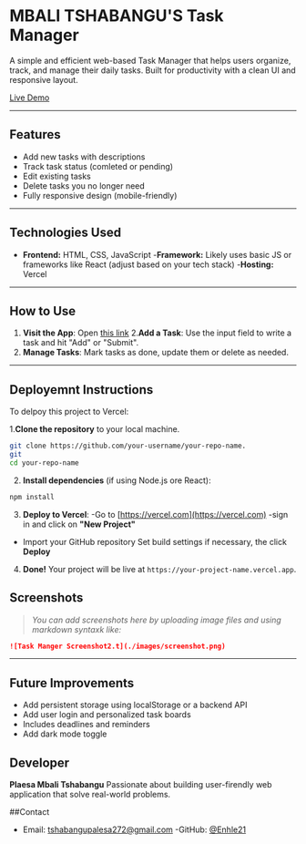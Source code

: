 # MBALI TSHABANGU'S Task Manager

A simple and efficient web-based Task Manager that helps users organize, track, and manage their daily tasks. Built for productivity with a clean UI  and responsive layout.
 
[Live Demo](https://mbalis-task-manager-mwo4if43e-enhle21s-projects.vercel.app/)


---
## Features
- Add new tasks with descriptions
- Track task status (comleted or pending)
- Edit existing tasks
- Delete tasks you no longer need
- Fully responsive design (mobile-friendly)

---
## Technologies Used
- **Frontend:** HTML, CSS, JavaScript
-**Framework:** Likely uses basic JS or frameworks like React (adjust based on your tech stack)
-**Hosting:** Vercel

---
## How to Use
1. **Visit the App**: Open [this link](https://mbalis-task-manager-mwo4if43e-enhle21s-projects.vercel.app/)
2.**Add a Task**: Use the input field to write a task and hit "Add" or "Submit".
3. **Manage Tasks**: Mark tasks as done, update them or delete as needed.

---
## Deployemnt Instructions
To delpoy this project to Vercel:

1.**Clone the repository** to your local machine.
```bash
git clone https://github.com/your-username/your-repo-name.
git
cd your-repo-name
```
2. **Install dependencies** (if using Node.js ore React):
```bash
npm install
```
3. **Deploy to Vercel**:
-Go to [https://vercel.com](https://vercel.com)
-sign in and click on **"New Project"**
- Import your GitHub repository
Set build settings if necessary, the click **Deploy**

4. **Done!** Your project will be live at `https://your-project-name.vercel.app`.

## Screenshots
>_You can add screenshots here by uploading image files and using markdown syntaxk like:_

```markdown
![Task Manger Screenshot2.t](./images/screenshot.png)
```
---
## Future Improvements
- Add persistent storage using localStorage or a backend API
- Add user login and personalized task boards
- Includes deadlines and reminders
- Add dark mode toggle

## Developer
**Plaesa Mbali Tshabangu**
Passionate about building user-firendly web application that solve real-world problems.

##Contact
- Email: tshabangupalesa272@gmail.com
-GitHub: [@Enhle21](https://github.com/Enhle21)



